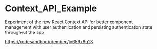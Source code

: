 # Context_API_Example
Experiment of the new React Context API for better component management with user authentication and persisting authentication state throughout the app


https://codesandbox.io/embed/jv659x8q23
